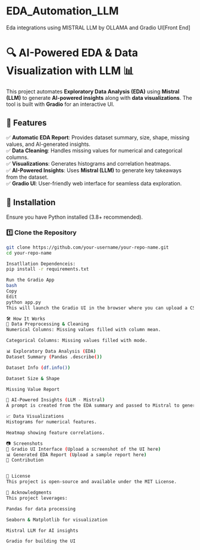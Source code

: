 # EDA_Automation_LLM
Eda integrations using MISTRAL LLM by OLLAMA and Gradio UI[Front End]

# 🔍 AI-Powered EDA & Data Visualization with LLM 📊  

This project automates **Exploratory Data Analysis (EDA)** using **Mistral (LLM)** to generate **AI-powered insights** along with **data visualizations**. The tool is built with **Gradio** for an interactive UI.  

## 🚀 Features  
✅ **Automatic EDA Report**: Provides dataset summary, size, shape, missing values, and AI-generated insights.  
✅ **Data Cleaning**: Handles missing values for numerical and categorical columns.  
✅ **Visualizations**: Generates histograms and correlation heatmaps.  
✅ **AI-Powered Insights**: Uses **Mistral (LLM)** to generate key takeaways from the dataset.  
✅ **Gradio UI**: User-friendly web interface for seamless data exploration.  

## 📌 Installation  
Ensure you have Python installed (3.8+ recommended).  

### 1️⃣ Clone the Repository  
```bash
git clone https://github.com/your-username/your-repo-name.git
cd your-repo-name

Insatllation Dependenceis:
pip install -r requirements.txt

Run the Gradio App
bash
Copy
Edit
python app.py
This will launch the Gradio UI in the browser where you can upload a CSV file for analysis.

🛠 How It Works
🧹 Data Preprocessing & Cleaning
Numerical Columns: Missing values filled with column mean.

Categorical Columns: Missing values filled with mode.

📊 Exploratory Data Analysis (EDA)
Dataset Summary (Pandas .describe())

Dataset Info (df.info())

Dataset Size & Shape

Missing Value Report

🔎 AI-Powered Insights (LLM - Mistral)
A prompt is created from the EDA summary and passed to Mistral to generate insights.

📈 Data Visualizations
Histograms for numerical features.

Heatmap showing feature correlations.

📷 Screenshots
🎨 Gradio UI Interface (Upload a screenshot of the UI here)
📊 Generated EDA Report (Upload a sample report here)
🤝 Contribution


📜 License
This project is open-source and available under the MIT License.

🌟 Acknowledgments
This project leverages:

Pandas for data processing

Seaborn & Matplotlib for visualization

Mistral LLM for AI insights

Gradio for building the UI









